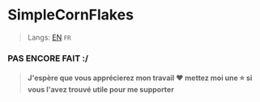 # SimpleCornFlakes
> Langs: [EN](README.md) `FR`
### PAS ENCORE FAIT :/

> #### J'espère que vous apprécierez mon travail ❤️ mettez moi une ⭐️ si vous l'avez trouvé utile pour me supporter
